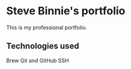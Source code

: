 # Steve Binnie's portfolio

This is my professional portfolio.

## Technologies used

Brew
Git and GitHub
SSH
